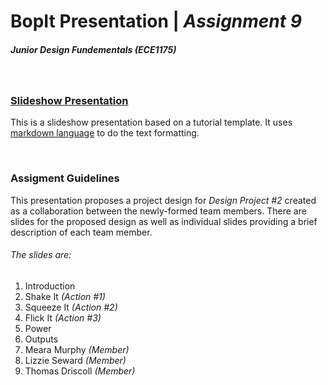 # BopIt Presentation | *Assignment 9*
##### Junior Design Fundementals _(ECE1175)_
<br/> 

### [Slideshow Presentation](https://els187.github.io/github-slideshow/#/)
This is a slideshow presentation based on a tutorial template. It uses [markdown language](https://guides.github.com/features/mastering-markdown/) to do the text formatting.

<br/>

### Assigment Guidelines 
This presentation proposes a project design for *_Design Project #2_* created as a collaboration between the newly-formed team members. There are slides for the proposed design as well as individual slides providing a brief description of each team member.

###### The slides are:
1. Introduction
2. Shake It _(Action #1)_
3. Squeeze It _(Action #2)_
4. Flick It _(Action #3)_
5. Power
6. Outputs
7. Meara Murphy _(Member)_
8. Lizzie Seward _(Member)_
9. Thomas Driscoll _(Member)_
